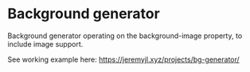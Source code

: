 # Background generator
Background generator operating on the <body> background-image property, to include image support. 

See working example here: https://jeremyjl.xyz/projects/bg-generator/
